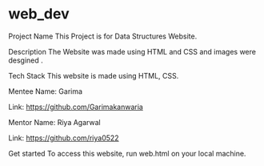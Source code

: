 # web_dev

Project Name
This Project is for Data Structures Website.

Description
The Website was made using HTML and CSS and images were desgined . 

Tech Stack
This website is made using HTML, CSS.

Mentee
Name: Garima

Link: https://github.com/Garimakanwaria

Mentor
Name: Riya Agarwal

Link: https://github.com/riya0522

Get started
To access this website, run web.html on your local machine.


